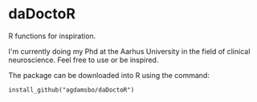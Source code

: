 # daDoctoR
R functions for inspiration.

I'm currently doing my Phd at the Aarhus University in the field of clinical neuroscience. Feel free to use or be inspired.

The package can be downloaded into R using the command:
```
install_github("agdamsbo/daDoctoR")
